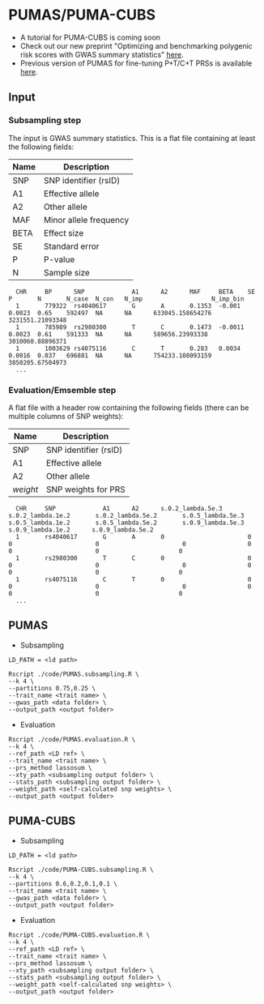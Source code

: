 # PUMAS/PUMA-CUBS
 * A tutorial for PUMA-CUBS is coming soon
 * Check out our new preprint "Optimizing and benchmarking polygenic risk scores with GWAS summary statistics" [here](https://www.biorxiv.org/content/10.1101/2022.10.26.513833v1).
 * Previous version of PUMAS for fine-tuning P+T/C+T PRSs is available [here](https://github.com/qlu-lab/PUMAS/tree/original).

## Input
### Subsampling step
The input is GWAS summary statistics. This is a flat file containing at least the following fields:

| Name | Description  |
|----------------|------------------------------------------------------------------------------|
| SNP | SNP identifier (rsID) |
| A1  | Effective allele  |
| A2  | Other allele  |
| MAF | Minor allele frequency  |
| BETA |  Effect size |
| SE  | Standard error  |    
| P | P-value |   
| N | Sample size |

```
  CHR     BP      SNP             A1      A2      MAF     BETA    SE      P       N       N_case  N_con   N_imp                   N_imp_bin
  1       779322  rs4040617       G       A       0.1353  -0.001  0.0023  0.65    592497  NA      NA      633045.158654276        3231551.21093348
  1       785989  rs2980300       T       C       0.1473  -0.0011 0.0023  0.61    591333  NA      NA      589656.23993338 3010060.88896371
  1       1003629 rs4075116       C       T       0.283   0.0034  0.0016  0.037   696881  NA      NA      754233.108093159        3850205.67504973
  ...
```

### Evaluation/Emsemble step
A flat file with a header row containing the following fields (there can be multiple columns of SNP weights):

| Name | Description  |
|----------------|------------------------------------------------------------------------------|
| SNP | SNP identifier (rsID) |
| A1  | Effective allele  |
| A2  | Other allele  |
| *weight* |  SNP weights for PRS|

```
  CHR     SNP             A1      A2      s.0.2_lambda.5e.3       s.0.2_lambda.1e.2       s.0.2_lambda.5e.2       s.0.5_lambda.5e.3       s.0.5_lambda.1e.2       s.0.5_lambda.5e.2       s.0.9_lambda.5e.3       s.0.9_lambda.1e.2      s.0.9_lambda.5e.2
  1       rs4040617       G       A       0                       0                       0                       0                       0                 0                       0                       0                      0
  1       rs2980300       T       C       0                       0                       0                       0                       0                 0                       0                       0                      0
  1       rs4075116       C       T       0                       0                       0                       0                       0                 0                       0                       0                      0
  ...
```

## PUMAS
* Subsampling
```
LD_PATH = <ld path>

Rscript ./code/PUMAS.subsampling.R \
--k 4 \
--partitions 0.75,0.25 \
--trait_name <trait name> \
--gwas_path <data folder> \
--output_path <output folder>
```
* Evaluation
```
Rscript ./code/PUMAS.evaluation.R \
--k 4 \
--ref_path <LD ref> \
--trait_name <trait name> \
--prs_method lassosum \
--xty_path <subsampling output folder> \
--stats_path <subsampling output folder> \
--weight_path <self-calculated snp weights> \
--output_path <output folder>
```

## PUMA-CUBS
* Subsampling
```
LD_PATH = <ld path>

Rscript ./code/PUMA-CUBS.subsampling.R \
--k 4 \
--partitions 0.6,0.2,0.1,0.1 \
--trait_name <trait name> \
--gwas_path <data folder> \
--output_path <output folder>
```
* Evaluation
```
Rscript ./code/PUMA-CUBS.evaluation.R \
--k 4 \
--ref_path <LD ref> \
--trait_name <trait name> \
--prs_method lassosum \
--xty_path <subsampling output folder> \
--stats_path <subsampling output folder> \
--weight_path <self-calculated snp weights> \
--output_path <output folder>
```
